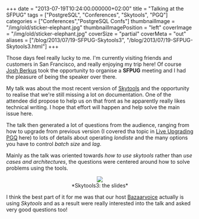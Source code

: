 +++
date = "2013-07-19T10:24:00.000000+02:00"
title = "Talking at the SFPUG"
tags = ["PostgreSQL", "Conferences", "Skytools", "PGQ"]
categories = ["Conferences","PostgreSQL Confs"]
thumbnailImage = "/img/old/sticker-elephant.jpg"
thumbnailImagePosition = "left"
coverImage = "/img/old/sticker-elephant.jpg"
coverSize = "partial"
coverMeta = "out"
aliases = ["/blog/2013/07/19-SFPUG-Skytools3",
           "/blog/2013/07/19-SFPUG-Skytools3.html"]
+++

Those days feel really lucky to me. I'm currently visiting friends and
customers in San Francisco, and really enjoying my trip here! Of course
[Josh Berkus](http://www.databasesoup.com/) took the opportunity to organise a 
**SFPUG** meeting and I had the
pleasure of being the speaker over there.

My talk was about the most recent version of 
[Skytools](https://wiki.postgresql.org/wiki/SkyTools) and the opportunity to
realise that we're still missing a lot on documentation. One of the attendee
did propose to help us on that front as he apparently really likes technical
writing. I hope that effort will happen and help solve the main issue here.

The talk then generated a lot of questions from the audience, ranging from
how to upgrade from previous version (I covered tha topic in
[Live Upgrading PGQ](/blog/2013/02/08-PGQ-Live-Upgrade) here) to lots of details about operating 
*londiste* and the
many options you have to control 
*batch size* and 
*lag*.

Mainly as the talk was oriented towards 
*how to use skytools* rather than 
*use
cases and architectures*, the questions were centered around how to solve
problems using the tools.

<center>
<div class="figure dim-margin">
  <a href="/images/confs/Skytools3.pdf">
    <img src="/img/old/Skytools3.png">
  </a>
</div>
</center>

<center>*Skytools3: the slides*</center>

I think the best part of it for me was that our host 
[Bazaarvoice](http://www.bazaarvoice.com/) actually is
using 
*Skytools* and as a result were really interested into the talk and
asked very good questions too!
